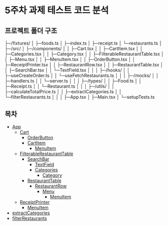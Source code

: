 # 5주차 과제 테스트 코드 분석

## 프로젝트 폴더 구조

├─/fixtures/
│  ├─foods.ts
│  ├─index.ts
│  ├─receipt.ts
│  └─restaurants.ts
│
├─/src/
│  ├─/components/
│  │  ├─Cart.tsx
│  │  ├─CartItem.tsx
│  │  ├─Categories.tsx
│  │  ├─Category.tsx
│  │  ├─FilterableRestaurantTable.tsx
│  │  ├─Menu.tsx
│  │  ├─MenuItem.tsx
│  │  ├─OrderButton.tsx
│  │  ├─ReceiptPrinter.tsx
│  │  ├─RestaurantRow.tsx
│  │  ├─RestaurantTable.tsx
│  │  ├─SearchBar.tsx
│  │  └─TextField.tsx
│  │
│  ├─/hooks/
│  │  ├─useCreateOrder.ts
│  │  └─useFetchRestaurants.ts
│  │
│  ├─/mocks/
│  │  ├─handlers.ts
│  │  └─server.ts
│  │
│  ├─/types/
│  │  ├─Food.ts
│  │  ├─Receipt.ts
│  │  └─Restaurant.ts
│  │
│  ├─/utils/
│  │  ├─calculateTotalPrice.ts
│  │  ├─extractCategories.ts
│  │  └─filterRestaurants.ts
│  │
│  ├─App.tsx
│  ├─Main.tsx
│  └─setupTests.ts

## 목차

- [App](./app.md)
  - [Cart](./cart.md)
    - [OrderButton](./orderButton.md)
    - [CartItem](./cartItem.md)
      - [MenuItem](./menuItem.md)
  - [FilterableRestaurantTable](./filterableRestaurantTable.md)
    - [SearchBar](./searchBar.md)
      - [TextField](./textField.md)
      - [Categories](./categories.md)
        - [Category](./cartegory.md)
    - [RestaurantTable](./restaurantTable.md)
      - [RestaurantRow](./restaurantRow.md)
        - [Menu](./menu.md)
          - [MenuItem](./menuItem.md)
  - [ReceiptPrinter](./receiptPrinter.md)
    - [MenuItem](./menuItem.md)
- [extractCategories](./extractCategories.md)
- [filterRestaurants](./filterRestaurants.md)
